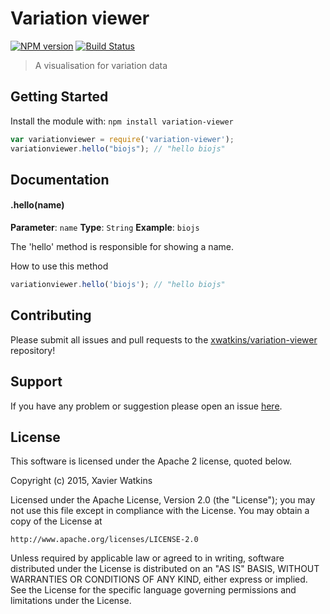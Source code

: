 # Variation viewer

[![NPM version](http://img.shields.io/npm/v/variation-viewer.svg)](https://www.npmjs.org/package/variation-viewer) 
[![Build Status](https://secure.travis-ci.org/xwatkins/variation-viewer.png?branch=master)](http://travis-ci.org/xwatkins/variation-viewer) 

> A visualisation for variation data

## Getting Started
Install the module with: `npm install variation-viewer`

```javascript
var variationviewer = require('variation-viewer');
variationviewer.hello("biojs"); // "hello biojs"
```

## Documentation

#### .hello(name)

**Parameter**: `name`
**Type**: `String`
**Example**: `biojs`

The 'hello' method is responsible for showing a name.

How to use this method

```javascript
variationviewer.hello('biojs'); // "hello biojs"
```

## Contributing

Please submit all issues and pull requests to the [xwatkins/variation-viewer](http://github.com/xwatkins/variation-viewer) repository!

## Support
If you have any problem or suggestion please open an issue [here](https://github.com/xwatkins/variation-viewer/issues).

## License 


This software is licensed under the Apache 2 license, quoted below.

Copyright (c) 2015, Xavier Watkins

Licensed under the Apache License, Version 2.0 (the "License"); you may not
use this file except in compliance with the License. You may obtain a copy of
the License at

    http://www.apache.org/licenses/LICENSE-2.0

Unless required by applicable law or agreed to in writing, software
distributed under the License is distributed on an "AS IS" BASIS, WITHOUT
WARRANTIES OR CONDITIONS OF ANY KIND, either express or implied. See the
License for the specific language governing permissions and limitations under
the License.
